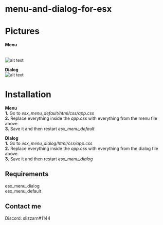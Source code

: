 # menu-and-dialog-for-esx

# Pictures

**Menu**<br />
<br />
<br />
           ![alt text](https://i.gyazo.com/cc2cd034b7320437cc28fdb7c5d9b9a2.png)


**Dialog**<br />
![alt text](https://i.gyazo.com/bbd10ce9f0bcf1e975576fe0e6da3a2f.png)

# Installation
**Menu**<br />
**1.** Go to *esx_menu_default/html/css/app.css*<br />
**2.** Replace everything inside the *app.css* with everything from the menu file above.<br />
**3.** Save it and then restart *esx_menu_default*

**Dialog**<br />
**1.** Go to *esx_menu_dialog/html/css/app.css*<br />
**2.** Replace everything inside the *app.css* with everything from the dialog file above.<br />
**3.** Save it and then restart *esx_menu_dialog*

## Requirements
esx_menu_dialog<br />
esx_menu_default

## Contact me
Discord: slizzarn#1144
